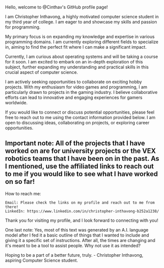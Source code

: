 Hello, welcome to @Cinthav's GitHub profile page!

I am Christopher Inthavong, a highly motivated computer science student in my third year of college. I am eager to and showcase my skills and passion for programming.

My primary focus is on expanding my knowledge and expertise in various programming domains. I am currently exploring different fields to specialize in, aiming to find the perfect fit where I can make a significant impact.

Currently, I am curious about operating systems and will be taking a course for it soon. I am excited to embark on an in-depth exploration of this subject, further expanding my understanding and practical skills in this crucial aspect of computer science.

I am actively seeking opportunities to collaborate on exciting hobby projects. With my enthusiasm for video games and programming, I am particularly drawn to projects in the gaming industry. I believe collaborative efforts can lead to innovative and engaging experiences for gamers worldwide.

If you would like to connect or discuss potential opportunities, please feel free to reach out to me using the contact information provided below. I am open to discussing ideas, collaborating on projects, or exploring career opportunities.

## **Important note: All of the projects that I have worked on are for university projects or the VEX robotics teams that I have been on in the past. As I mentioned, use the affiliated links to reach out to me if you would like to see what I have worked on so far!**

How to reach me:

    Email: Please check the links on my profile and reach out to me from there!
    LinkedIn: https://www.linkedin.com/in/christopher-inthavong-b252a1238/

Thank you for visiting my profile, and I look forward to connecting with you!

One last note: Yes, most of this text was generated by an A.I. language model after I fed it a basic outline of things that I wanted to include and giving it a specific set of instructions.
After all, the times are changing and it's meant to be a tool to assist people. Why not use it as intended?

Hoping to be a part of a better future, truly. - Christopher Inthavong, aspiring Computer Science student.

<!---
Cinthav/Cinthav is a ✨ special ✨ repository because its `README.md` (this file) appears on your GitHub profile.
You can click the Preview link to take a look at your changes.
- Hi, I’m @Cinthav. (Christopher Inthavong)
- I’m interested in programming in general. I am currently searching for a field to invest in.
- I’m going to learn about operating systems in depth for the first time.
- I’m looking to collaborate on hobby projects, especially with video games.
- How to reach me:
--->

